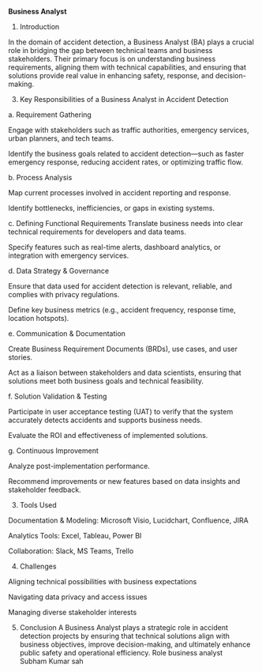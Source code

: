 **Business Analyst**
1. Introduction
   
In the domain of accident detection, a Business Analyst (BA) plays a crucial role in bridging the gap between technical teams and business stakeholders. Their primary focus is on understanding business requirements, aligning them with technical capabilities, and ensuring that solutions provide real value in enhancing safety, response, and decision-making.

3. Key Responsibilities of a Business Analyst in Accident Detection

a. Requirement Gathering

Engage with stakeholders such as traffic authorities, emergency services, urban planners, and tech teams.

Identify the business goals related to accident detection—such as faster emergency response, reducing accident rates, or optimizing traffic flow.


b. Process Analysis

Map current processes involved in accident reporting and response.

Identify bottlenecks, inefficiencies, or gaps in existing systems.


c. Defining Functional Requirements
Translate business needs into clear technical requirements for developers and data teams.

Specify features such as real-time alerts, dashboard analytics, or integration with emergency services.


d. Data Strategy & Governance

Ensure that data used for accident detection is relevant, reliable, and complies with privacy regulations.

Define key business metrics (e.g., accident frequency, response time, location hotspots).


e. Communication & Documentation

Create Business Requirement Documents (BRDs), use cases, and user stories.

Act as a liaison between stakeholders and data scientists, ensuring that solutions meet both business goals and technical feasibility.


f. Solution Validation & Testing

Participate in user acceptance testing (UAT) to verify that the system accurately detects accidents and supports business needs.

Evaluate the ROI and effectiveness of implemented solutions.


g. Continuous Improvement

Analyze post-implementation performance.

Recommend improvements or new features based on data insights and stakeholder feedback.


3. Tools Used

Documentation & Modeling: Microsoft Visio, Lucidchart, Confluence, JIRA

Analytics Tools: Excel, Tableau, Power BI

Collaboration: Slack, MS Teams, Trello


4. Challenges

Aligning technical possibilities with business expectations

Navigating data privacy and access issues

Managing diverse stakeholder interests


5. Conclusion
A Business Analyst plays a strategic role in accident detection projects by ensuring that technical solutions align with business objectives, improve decision-making, and ultimately enhance public safety and operational efficiency.
Role business analyst
Subham Kumar sah
